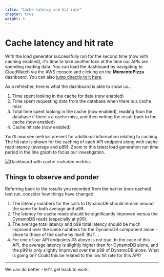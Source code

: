 ```yaml
---
title: "Cache latency and hit rate"
chapter: true
weight: 6
---
```


# Cache latency and hit rate

With the load generator successfully run for the second time (now with caching enabled), it's time to take another look at the time our APIs are spending reading data. You can load the dashboard by navigating to CloudWatch via the AWS console and clicking on the **MomentoPizza** dashboard. You can also [jump directly to it here](https://console.aws.amazon.com/cloudwatch/home#dashboards/dashboard/MomentoPizza).

As a refresher, here is what the dashboard is able to show us...

1. Time spent looking in the cache for data (now enabled)
2. Time spent requesting data from the database when there is a cache miss
3. Total time spent looking in the cache (now enabled), reading from the database if there's a cache miss, and then writing the result back to the cache (now enabled)
4. Cache hit rate (now enabled)

You'll now see metrics present for additional information relating to caching. The hit rate is shown for the caching of each API endpoint along with cache read latency (average and p99). Zoom to this latest load generation run time period in the line graph to focus our investigation.

![Dashboard with cache-included metrics](/images/6_cache_results.png)

## Things to observe and ponder

Referring back to the results you recorded from the earlier (non-cached) test run, consider how things have changed:

1. The latency numbers for the calls to DynamoDB should remain around the same for both average and p99.
2. The latency for cache reads should be significantly improved versus the DynamoDB reads (especially at p99).
3. The average total latency and p99 total latency should be much improved over the same numbers for the DynamoDB component alone - close to those of the cache by itself. BUT...
4. For one of our API endpoints #3 above is not true. In the case of this API, the average latency is slightly higher than for DynamoDB alone, and the p99 is only slightly improved over the p99 of DynamoDB alone. What is going on? Could this be related to the low hit rate for this API?

___

We can do better - let's get back to work.